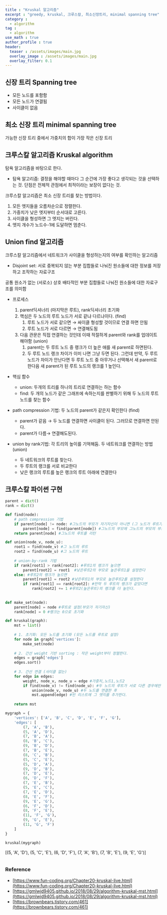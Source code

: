 ```yaml
---
title : "Kruskal 알고리즘"
excerpt : "greedy, kruskal, 크루스칼, 최소신장트리, minimal spanning tree"
category :
  - algorithm
tag :
  - algorithm
use_math : true
author_profile : true
header:
  teaser : /assets/images/main.jpg
  overlay_image : /assets/images/main.jpg
  overlay_filter: 0.1
---
```


## 신장 트리 Spanning tree

- 모든 노드를 포함함
- 모든 노드가 연결됨
- 사이클이 없음

## 최소 신장 트리 minimal spanning tree

가능한 신장 트리 중에서 가중치의 합이 가장 작은 신장 트리

## 크루스칼 알고리즘 Kruskal algorithm

탐욕 알고리즘을 바탕으로 한다.

- 탐욕 알고리즘: 결정을 해야할 때마다 그 순간에 가장 좋다고 생각되는 것을 선택하는 것. 단점은 전체적 관점에서 최적이라는 보장이 없다는 것.

크루스칼 알고리즘은 최소 신장 트리를 찾는 방법이다.

1. 모든 엣지들을 오름차순으로 정렬한다.
2. 가중치가 낮은 엣지부터 순서대로 고른다.
3. 사이클을 형성하면 그 엣지는 버린다.
4. 엣지 개수가 노드수-1에 도달하면 멈춘다.

## Union find 알고리즘

크루스칼 알고리즘에서 네트워크가 사이클을 형성하는지의 여부를 확인하는 알고리즘

- Disjoint set: 서로 중복되지 않는 부분 집합들로 나눠진 원소들에 대한 정보를 저장하고 조작하는 자료구조

공통 원소가 없는 (서로소) 상호 배타적인 부분 집합들로 나눠진 원소들에 대한 자료구조를 의미함

- 프로세스
    1. parent딕셔너리 (마지막은 루트), rank딕셔너리 초기화
    2. 핵심은 두 노드의 루트 노드가 서로 같냐 다르냐이다. (find)
        1. 루트 노드가 서로 같으면 → 싸이클 형성할 것이므로 연결 하면 안됨
        2. 루트 노드가 서로 다르면 → 연결해도됨
    3. 다음 관문은 직접 연결하는 것인데 이때 적절하게 parent와 rank를 업데이트 해야함 (union)
        1. parent는 두 루트 노드 중 랭크가 더 높은 애를 새 parent로 하면된다.
        2. 두 루트 노드 랭크 차이가 이미 나면 그냥 두면 된다. 그런데 만약, 두 루트 노드가 차이가 안난다면 두 루트 노드 중 아무거나 선택해서 새 parent로 한다음 새 parent가 된 루트 노드의 랭크를 1 높인다.

- 핵심 함수
    - union: 두개의 트리를 하나의 트리로 연결하는 하는 함수
    - find: 두 개의 노드가 같은 그래프에 속하는지를  판별하기 위해 두 노드의 루트 노드를 찾는 함수

- path compression 기법: 두 노드의 parent가 같은지  확인한다 (find)
    - parent가 같음 → 두 노드를 연결하면 사이클이 된다. 그러므로 연결하면 안된다.
    - parent가 다름→ 연결해도된다.

- union by rank기법: 각 트리의 높이를 기억해둠. 두 네트워크를 연결하는 방법 (union)
    - 두 네트워크의 루트를 찾는다.
    - 두 루트의 랭크를 서로 비교한다
    - 낮은 랭크의 루트를 높은 랭크의 루트 아래에 연결한다

## 크루스칼 파이썬 구현

```python
parent = dict()
rank = dict()

def find(node):
    # path compression 기법 
    if parent[node] != node: #그노드의 부모가 자기자신이 아니면 (그 노드가 루트가 아니면)
        parent[node] = find(parent[node]) #그노드의 부모에 그노드의 부모의 부모를 대입
    return parent[node] #그노드의 루트를 리턴

def union(node_v, node_u):
    root1 = find(node_v) #그 노드의 루트
    root2 = find(node_u) #그 노드의 루트
    
    # union-by-rank 기법
    if rank[root1] > rank[root2]: #루트1의 랭크가 높으면
        parent[root2] = root1  #낮은루트2의 부모로 높은루트1을 설정한다
    else: #루트2의 랭크가 높으면
        parent[root1] = root2 #낮은루트1의 부모로 높은루트2를 설정한다 
        if rank[root1] == rank[root2]: #만약 두 루트의 랭크가 같았다면
            rank[root2] += 1 #루트2(높은루트)의 랭크를 더 높인다.
    
    
def make_set(node):
    parent[node] = node #루트로 설정(부모가 자기자신)
    rank[node] = 0 #랭크는 0으로 초기화

def kruskal(graph):
    mst = list()
    
    # 1. 초기화: 모든 노드를 초기화 (모든 노드를 루트로 설정)
    for node in graph['vertices']:
        make_set(node)
    
    # 2. 간선 weight 기반 sorting : 작은 weight부터 정렬한다.
    edges = graph['edges']
    edges.sort()
    
    # 3. 간선 연결 (사이클 없는)
    for edge in edges:
        weight, node_v, node_u = edge #가중치,노드1,노드2
        if find(node_v) != find(node_u): #두 노드의 루트가 서로 다른 경우에만 연결 가능. 
            union(node_v, node_u) #두 노드를 연결한 후
            mst.append(edge) #빈 리스트에 그 엣지를 추가한다. 
    
    return mst

mygraph = {
    'vertices': ['A', 'B', 'C', 'D', 'E', 'F', 'G'],
    'edges': [
        (7, 'A', 'B'),
        (5, 'A', 'D'),
        (7, 'B', 'A'),
        (8, 'B', 'C'),
        (9, 'B', 'D'),
        (7, 'B', 'E'),
        (8, 'C', 'B'),
        (5, 'C', 'E'),
        (5, 'D', 'A'),
        (9, 'D', 'B'),
        (7, 'D', 'E'),
        (6, 'D', 'F'),
        (7, 'E', 'B'),
        (5, 'E', 'C'),
        (7, 'E', 'D'),
        (8, 'E', 'F'),
        (9, 'E', 'G'),
        (6, 'F', 'D'),
        (8, 'F', 'E'),
        (11, 'F', 'G'),
        (9, 'G', 'E'),
        (11, 'G', 'F')
    ]
}

kruskal(mygraph)

```
[(5, 'A', 'D'),
 (5, 'C', 'E'),
 (6, 'D', 'F'),
 (7, 'A', 'B'),
 (7, 'B', 'E'),
 (9, 'E', 'G')]
```
```

### Reference

- [https://www.fun-coding.org/Chapter20-kruskal-live.html](https://www.fun-coding.org/Chapter20-kruskal-live.html)
- [https://gmlwjd9405.github.io/2018/08/29/algorithm-kruskal-mst.html](https://gmlwjd9405.github.io/2018/08/29/algorithm-kruskal-mst.html)
- [https://brownbears.tistory.com/461](https://brownbears.tistory.com/461)